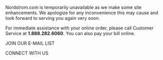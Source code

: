 Nordstrom.com is temporarily unavailable as we make some site enhancements. We apologize for any inconvenience this may cause and look forward to serving you again very soon.

For immediate assistance with your online order, please call Customer Service at **1.888.282.6060**. You can also pay your bill online.

JOIN OUR E-MAIL LIST

CONNECT WITH US